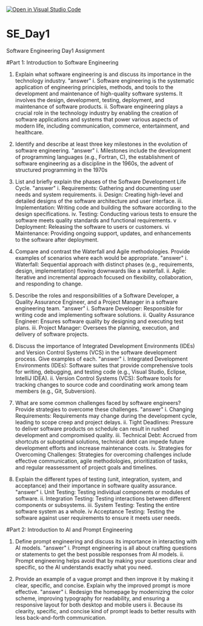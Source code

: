 [![Open in Visual Studio Code](https://classroom.github.com/assets/open-in-vscode-2e0aaae1b6195c2367325f4f02e2d04e9abb55f0b24a779b69b11b9e10269abc.svg)](https://classroom.github.com/online_ide?assignment_repo_id=18308531&assignment_repo_type=AssignmentRepo)
# SE_Day1
Software Engineering Day1 Assignment

#Part 1: Introduction to Software Engineering

1. Explain what software engineering is and discuss its importance in the technology industry.
"answer"
i. Software engineering is the systematic application of engineering principles, methods, and tools to the development and maintenance of high-quality software systems. It involves the design, development, testing, deployment, and maintenance of software products.
ii. Software engineering plays a crucial role in the technology industry by enabling the creation of software applications and systems that power various aspects of modern life, including communication, commerce, entertainment, and healthcare.

2. Identify and describe at least three key milestones in the evolution of software engineering.
"answer"
i. Milestones include the development of programming languages (e.g., Fortran, C), the establishment of software engineering as a discipline in the 1960s, the advent of structured programming in the 1970s

3. List and briefly explain the phases of the Software Development Life Cycle.
"answer"
i. Requirements: Gathering and documenting user needs and system requirements.
ii. Design: Creating high-level and detailed designs of the software architecture and user interface.
iii. Implementation: Writing code and building the software according to the design specifications.
iv. Testing: Conducting various tests to ensure the software meets quality standards and functional requirements.
v Deployment: Releasing the software to users or customers.
vi Maintenance: Providing ongoing support, updates, and enhancements to the software after deployment.

4. Compare and contrast the Waterfall and Agile methodologies. Provide examples of scenarios where each would be appropriate.
"answer"
i. Waterfall: Sequential approach with distinct phases (e.g., requirements, design, implementation) flowing downwards like a waterfall.
ii. Agile: Iterative and incremental approach focused on flexibility, collaboration, and responding to change.

5. Describe the roles and responsibilities of a Software Developer, a Quality Assurance Engineer, and a Project Manager in a software engineering team.
"answer"
i. Software Developer: Responsible for writing code and implementing software solutions.
ii. Quality Assurance Engineer: Ensures software quality by designing and executing test plans.
iii. Project Manager: Oversees the planning, execution, and delivery of software projects.

6. Discuss the importance of Integrated Development Environments (IDEs) and Version Control Systems (VCS) in the software development process. Give examples of each.
"answer"
i. Integrated Development Environments (IDEs): Software suites that provide comprehensive tools for writing, debugging, and testing code (e.g., Visual Studio, Eclipse,     
   IntelliJ IDEA).
ii. Version Control Systems (VCS): Software tools for tracking changes to source code and coordinating work among team members (e.g., Git, Subversion).

7. What are some common challenges faced by software engineers? Provide strategies to overcome these challenges.
"answer" 
i. Changing Requirements: Requirements may change during the development cycle, leading to scope creep and project delays.
ii. Tight Deadlines: Pressure to deliver software products on schedule can result in rushed development and compromised quality.
iii. Technical Debt: Accrued from shortcuts or suboptimal solutions, technical debt can impede future development efforts and increase maintenance costs.
iv. Strategies for Overcoming Challenges: Strategies for overcoming challenges include effective communication, agile methodologies, prioritization of tasks, and regular 
   reassessment of project goals and timelines.


8. Explain the different types of testing (unit, integration, system, and acceptance) and their importance in software quality assurance.
"answer"
i. Unit Testing: Testing individual components or modules of software.
ii. Integration Testing: Testing interactions between different components or subsystems.
iii. System Testing: Testing the entire software system as a whole.
iv Acceptance Testing: Testing the software against user requirements to ensure it meets user needs.

#Part 2: Introduction to AI and Prompt Engineering


1. Define prompt engineering and discuss its importance in interacting with AI models.
"answer"
i. Prompt engineering is all about crafting questions or statements to get the best possible responses from AI models.
ii. Prompt engineering helps avoid that by making your questions clear and specific, so the AI understands exactly what you need.


2. Provide an example of a vague prompt and then improve it by making it clear, specific, and concise. Explain why the improved prompt is more effective.
"answer"
i. Redesign the homepage by modernizing the color scheme, improving typography for readability, and ensuring a responsive layout for both desktop and mobile users
ii. Because its clearity, specific, and concise kind of prompt leads to better results with less back-and-forth communication.

